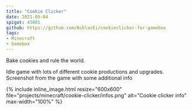 ```yaml
---
title: "Cookie Clicker"
date: 2021-05-04
spigot: 43801
github: https://github.com/NiklasEi/cookieclicker-for-gamebox
tags:
- Minecraft
- Gamebox
---
```

Bake cookies and rule the world.

Idle game with lots of different cookie productions and upgrades. Screenshot from the game with some additional info
<br>
<div class="row">
    <div class="col-md-6 col-md-offset-3 col-sm-8 col-sm-offset-2">
        {% include inline_image.html resize="600x600" file="projects/minecraft/cookie-clicker/infos.png" alt="Cookie clicker info" max-width="100%" %}
    </div>
</div>
